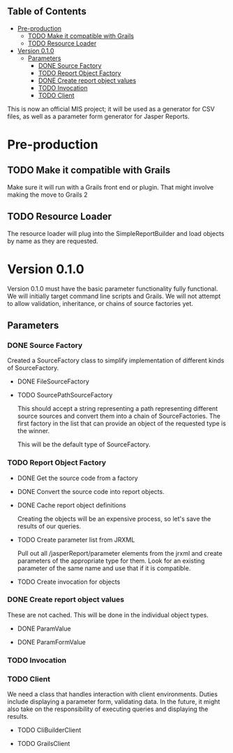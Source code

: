<div id="table-of-contents">
<h2>Table of Contents</h2>
<div id="text-table-of-contents">
<ul>
<li><a href="#sec-1">Pre-production</a>
<ul>
<li><a href="#sec-1-1"><span class="todo TODO">TODO</span> Make it compatible with Grails</a></li>
<li><a href="#sec-1-2"><span class="todo TODO">TODO</span> Resource Loader</a></li>
</ul>
</li>
<li><a href="#sec-2">Version 0.1.0</a>
<ul>
<li><a href="#sec-2-1">Parameters</a>
<ul>
<li><a href="#sec-2-1-1"><span class="todo DONE">DONE</span> Source Factory</a></li>
<li><a href="#sec-2-1-2"><span class="todo TODO">TODO</span> Report Object Factory</a></li>
<li><a href="#sec-2-1-3"><span class="todo DONE">DONE</span> Create report object values</a></li>
<li><a href="#sec-2-1-4"><span class="todo TODO">TODO</span> Invocation</a></li>
<li><a href="#sec-2-1-5"><span class="todo TODO">TODO</span> Client</a></li>
</ul>
</li>
</ul>
</li>
</ul>
</div>
</div>

This is now an official MIS project; it will be used as a generator for CSV files, as well as a parameter form generator for Jasper Reports.

# Pre-production

## TODO Make it compatible with Grails

Make sure it will run with a Grails front end or plugin.  That might involve making the move to Grails 2

## TODO Resource Loader

The resource loader will plug into the SimpleReportBuilder and load objects by name as they are requested.

# Version 0.1.0

  Version 0.1.0 must have the basic parameter functionality fully functional.  We will initially target command line scripts and Grails.
We will not attempt to allow validation, inheritance, or chains of source factories yet.

## Parameters

### DONE Source Factory

Created a SourceFactory class to simplify implementation of different kinds of SourceFactory.

-   DONE FileSourceFactory

-   TODO SourcePathSourceFactory

    This should accept a string representing a path representing different source sources and convert them into a chain of SourceFactories.  The first factory in the list that can provide an object of the requested type is the winner.  
    
    This will be the default type of SourceFactory.

### TODO Report Object Factory

-   DONE Get the source code from a factory

-   DONE Convert the source code into report objects.

-   DONE Cache report object definitions

    Creating the objects will be an expensive process, so let's save the results of our queries.

-   TODO Create parameter list from JRXML

    Pull out all /jasperReport/parameter elements from the jrxml and create parameters of the appropriate type for them.  Look for an existing parameter of the same name and use that if it is compatible.

-   TODO Create invocation for objects

### DONE Create report object values

These are not cached.  This will be done in the individual object types.

-   DONE ParamValue

-   DONE ParamFormValue

### TODO Invocation

### TODO Client

We need a class that handles interaction with client environments.  Duties include displaying a parameter form, validating data.  In the future, it might also take on the responsibility of executing queries and displaying the results.

-   TODO CliBuilderClient

-   TODO GrailsClient
